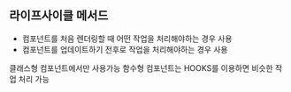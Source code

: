 ## 라이프사이클 메서드
* 컴포넌트를 처음 렌더링할 때 어떤 작업을 처리해야하는 경우 사용
* 컴포넌트를 업데이트하기 전후로 작업을 처리해야하는 경우 사용

클래스형 컴포넌트에서만 사용가능
함수형 컴포넌트는 HOOKS를 이용하면 비슷한 작업 처리 가능
